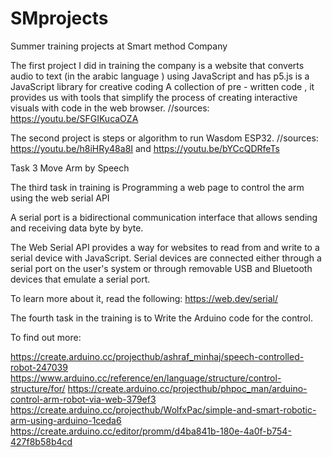 # SMprojects
Summer training projects at Smart method Company

The first project I did in training the company is a website that converts audio to text (in the arabic language ) using JavaScript and has p5.js is a JavaScript library for creative coding A collection of pre - written code ,
it provides us with tools that simplify the process of creating interactive visuals with code in the web browser.
//sources:  https://youtu.be/SFGIKucaOZA

The second project is steps or algorithm to run Wasdom ESP32.
//sources: https://youtu.be/h8iHRy48a8I  and https://youtu.be/bYCcQDRfeTs


Task 3  Move Arm  by  Speech 

The third task in training is Programming a web page to control the arm using the web serial API

A serial port is a bidirectional communication interface that allows sending and receiving data byte by byte.

The Web Serial API provides a way for websites to read from and write to a serial device with JavaScript. Serial devices are connected either through a serial port on the user's system or through removable USB and Bluetooth devices that emulate a serial port.

To learn more about it, read the following:
https://web.dev/serial/


The fourth task in the training is to Write the Arduino code for the control. 


To find out more:

https://create.arduino.cc/projecthub/ashraf_minhaj/speech-controlled-robot-247039
https://www.arduino.cc/reference/en/language/structure/control-structure/for/
https://create.arduino.cc/projecthub/phpoc_man/arduino-control-arm-robot-via-web-379ef3
https://create.arduino.cc/projecthub/WolfxPac/simple-and-smart-robotic-arm-using-arduino-1ceda6
https://create.arduino.cc/editor/promm/d4ba841b-180e-4a0f-b754-427f8b58b4cd
